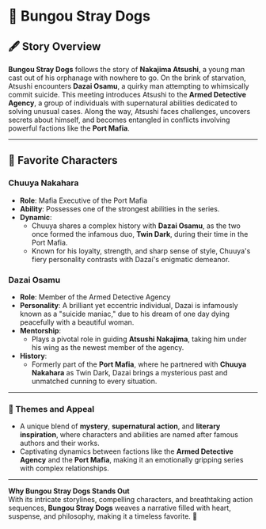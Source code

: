 # 🌟 Bungou Stray Dogs

## 🖋️ Story Overview
**Bungou Stray Dogs** follows the story of **Nakajima Atsushi**, a young man cast out of his orphanage with nowhere to go. On the brink of starvation, Atsushi encounters **Dazai Osamu**, a quirky man attempting to whimsically commit suicide. This meeting introduces Atsushi to the **Armed Detective Agency**, a group of individuals with supernatural abilities dedicated to solving unusual cases. Along the way, Atsushi faces challenges, uncovers secrets about himself, and becomes entangled in conflicts involving powerful factions like the **Port Mafia**.

---

## 💫 Favorite Characters

### **Chuuya Nakahara**
- **Role**: Mafia Executive of the Port Mafia  
- **Ability**: Possesses one of the strongest abilities in the series.  
- **Dynamic**:  
  - Chuuya shares a complex history with **Dazai Osamu**, as the two once formed the infamous duo, **Twin Dark**, during their time in the Port Mafia.
  - Known for his loyalty, strength, and sharp sense of style, Chuuya's fiery personality contrasts with Dazai's enigmatic demeanor.

### **Dazai Osamu**
- **Role**: Member of the Armed Detective Agency  
- **Personality**: A brilliant yet eccentric individual, Dazai is infamously known as a "suicide maniac," due to his dream of one day dying peacefully with a beautiful woman.  
- **Mentorship**:  
  - Plays a pivotal role in guiding **Atsushi Nakajima**, taking him under his wing as the newest member of the agency.  
- **History**:  
  - Formerly part of the **Port Mafia**, where he partnered with **Chuuya Nakahara** as Twin Dark, Dazai brings a mysterious past and unmatched cunning to every situation.

---

### 🌌 Themes and Appeal
- A unique blend of **mystery**, **supernatural action**, and **literary inspiration**, where characters and abilities are named after famous authors and their works.  
- Captivating dynamics between factions like the **Armed Detective Agency** and the **Port Mafia**, making it an emotionally gripping series with complex relationships.

---

**Why Bungou Stray Dogs Stands Out**  
With its intricate storylines, compelling characters, and breathtaking action sequences, **Bungou Stray Dogs** weaves a narrative filled with heart, suspense, and philosophy, making it a timeless favorite. 🖤
